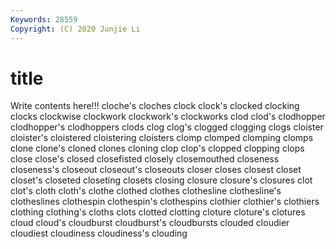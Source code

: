 ```yaml
---
Keywords: 28559
Copyright: (C) 2020 Junjie Li
---
```


# title

Write contents here!!!
cloche's 
cloches 
clock 
clock's 
clocked 
clocking
clocks 
clockwise 
clockwork 
clockwork's 
clockworks 
clod 
clod's 
clodhopper 
clodhopper's 
clodhoppers
clods 
clog 
clog's 
clogged 
clogging 
clogs 
cloister 
cloister's 
cloistered 
cloistering
cloisters 
clomp 
clomped 
clomping 
clomps 
clone 
clone's 
cloned 
clones 
cloning
clop 
clop's 
clopped 
clopping 
clops 
close 
close's 
closed 
closefisted 
closely
closemouthed 
closeness 
closeness's 
closeout 
closeout's 
closeouts 
closer 
closes 
closest 
closet
closet's 
closeted 
closeting 
closets 
closing 
closure 
closure's 
closures 
clot 
clot's
cloth 
cloth's 
clothe 
clothed 
clothes 
clothesline 
clothesline's 
clotheslines 
clothespin 
clothespin's
clothespins 
clothier 
clothier's 
clothiers 
clothing 
clothing's 
cloths 
clots 
clotted 
clotting
cloture 
cloture's 
clotures 
cloud 
cloud's 
cloudburst 
cloudburst's 
cloudbursts 
clouded 
cloudier
cloudiest 
cloudiness 
cloudiness's 
clouding 

